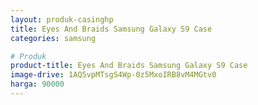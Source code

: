```yaml
---
layout: produk-casinghp
title: Eyes And Braids Samsung Galaxy S9 Case
categories: samsung

# Produk
product-title: Eyes And Braids Samsung Galaxy S9 Case
image-drive: 1AQ5vpMTsgS4Wp-0z5MxoIRB8vM4MGtv0
harga: 90000
---
```

